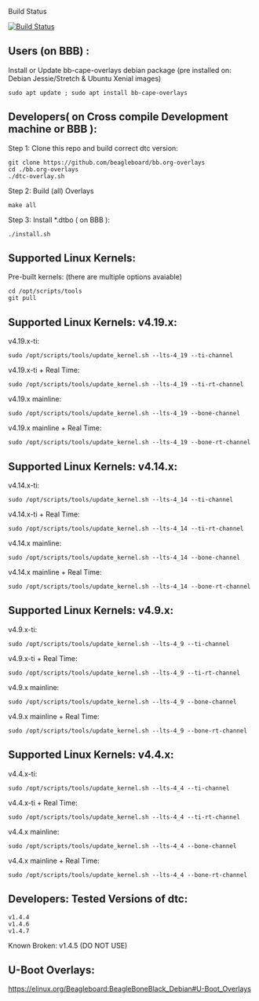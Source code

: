 Build Status

 [![Build Status](http://rcn-ee.online:8080/buildStatus/icon?job=beagleboard_overlays/master)](http://rcn-ee.online:8080/job/beagleboard_overlays/job/master/)


Users (on BBB) :
------------

Install or Update bb-cape-overlays debian package (pre installed on: Debian Jessie/Stretch & Ubuntu Xenial images)

    sudo apt update ; sudo apt install bb-cape-overlays

Developers( on Cross compile Development machine or BBB ):
------------

Step 1: Clone this repo and build correct dtc version:

    git clone https://github.com/beagleboard/bb.org-overlays
    cd ./bb.org-overlays
    ./dtc-overlay.sh

Step 2: Build (all) Overlays

    make all

Step 3: Install *.dtbo ( on BBB ):

    ./install.sh

Supported Linux Kernels:
------------

Pre-built kernels: (there are multiple options avaiable)

    cd /opt/scripts/tools
    git pull




Supported Linux Kernels: v4.19.x:
------------

v4.19.x-ti:

    sudo /opt/scripts/tools/update_kernel.sh --lts-4_19 --ti-channel

v4.19.x-ti + Real Time:

    sudo /opt/scripts/tools/update_kernel.sh --lts-4_19 --ti-rt-channel

v4.19.x mainline:

    sudo /opt/scripts/tools/update_kernel.sh --lts-4_19 --bone-channel

v4.19.x mainline + Real Time:

    sudo /opt/scripts/tools/update_kernel.sh --lts-4_19 --bone-rt-channel

Supported Linux Kernels: v4.14.x:
------------

v4.14.x-ti:

    sudo /opt/scripts/tools/update_kernel.sh --lts-4_14 --ti-channel

v4.14.x-ti + Real Time:

    sudo /opt/scripts/tools/update_kernel.sh --lts-4_14 --ti-rt-channel

v4.14.x mainline:

    sudo /opt/scripts/tools/update_kernel.sh --lts-4_14 --bone-channel

v4.14.x mainline + Real Time:

    sudo /opt/scripts/tools/update_kernel.sh --lts-4_14 --bone-rt-channel

Supported Linux Kernels: v4.9.x:
------------

v4.9.x-ti:

    sudo /opt/scripts/tools/update_kernel.sh --lts-4_9 --ti-channel

v4.9.x-ti + Real Time:

    sudo /opt/scripts/tools/update_kernel.sh --lts-4_9 --ti-rt-channel

v4.9.x mainline:

    sudo /opt/scripts/tools/update_kernel.sh --lts-4_9 --bone-channel

v4.9.x mainline + Real Time:

    sudo /opt/scripts/tools/update_kernel.sh --lts-4_9 --bone-rt-channel

Supported Linux Kernels: v4.4.x:
------------

v4.4.x-ti:

    sudo /opt/scripts/tools/update_kernel.sh --lts-4_4 --ti-channel

v4.4.x-ti + Real Time:

    sudo /opt/scripts/tools/update_kernel.sh --lts-4_4 --ti-rt-channel

v4.4.x mainline:

    sudo /opt/scripts/tools/update_kernel.sh --lts-4_4 --bone-channel

v4.4.x mainline + Real Time:

    sudo /opt/scripts/tools/update_kernel.sh --lts-4_4 --bone-rt-channel


Developers: Tested Versions of dtc:
------------

    v1.4.4
    v1.4.6
    v1.4.7

Known Broken: v1.4.5 (DO NOT USE)

U-Boot Overlays:
------------

https://elinux.org/Beagleboard:BeagleBoneBlack_Debian#U-Boot_Overlays

